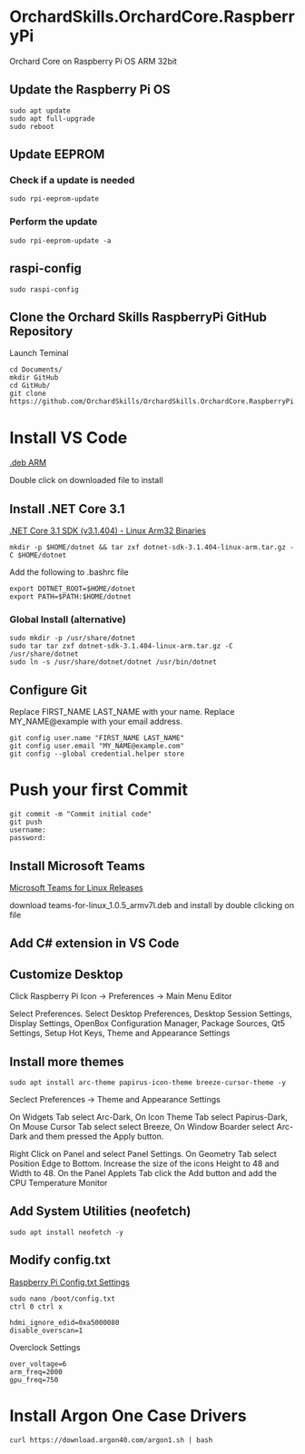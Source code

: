 # OrchardSkills.OrchardCore.RaspberryPi

Orchard Core on Raspberry Pi OS ARM 32bit

## Update the Raspberry Pi OS

```
sudo apt update
sudo apt full-upgrade
sudo reboot
```
## Update EEPROM

### Check if a update is needed

```
sudo rpi-eeprom-update
```

### Perform the update

```
sudo rpi-eeprom-update -a
```

## raspi-config

```
sudo raspi-config
```

## Clone the Orchard Skills RaspberryPi GitHub Repository

Launch Teminal

```
cd Documents/
mkdir GitHub
cd GitHub/
git clone https://github.com/OrchardSkills/OrchardSkills.OrchardCore.RaspberryPi.git
```

# Install VS Code

[.deb ARM](https://code.visualstudio.com/docs/?dv=linuxarmhf_deb)

Double click on downloaded file to install


## Install .NET Core 3.1

[.NET Core 3.1 SDK (v3.1.404) - Linux Arm32 Binaries](https://dotnet.microsoft.com/download/dotnet-core/thank-you/sdk-3.1.404-linux-arm32-binaries)

```
mkdir -p $HOME/dotnet && tar zxf dotnet-sdk-3.1.404-linux-arm.tar.gz -C $HOME/dotnet
```

Add the following to .bashrc file

```
export DOTNET_ROOT=$HOME/dotnet
export PATH=$PATH:$HOME/dotnet
```

### Global Install (alternative)

```
sudo mkdir -p /usr/share/dotnet
sudo tar tar zxf dotnet-sdk-3.1.404-linux-arm.tar.gz -C /usr/share/dotnet
sudo ln -s /usr/share/dotnet/dotnet /usr/bin/dotnet
```

## Configure Git

Replace FIRST_NAME LAST_NAME with your name. Replace MY_NAME@example with your email address.

```
git config user.name "FIRST_NAME LAST_NAME"
git config user.email "MY_NAME@example.com"
git config --global credential.helper store
```

# Push your first Commit

```
git commit -m "Commit initial code"
git push
username:
password:
```

## Install Microsoft Teams

[Microsoft Teams for Linux Releases](https://github.com/IsmaelMartinez/teams-for-linux/releases)

download teams-for-linux_1.0.5_armv7l.deb and install by double clicking on file

## Add C# extension in VS Code

## Customize Desktop

Click Raspberry Pi Icon -> Preferences -> Main Menu Editor

Select Preferences. Select Desktop Preferences, Desktop Session Settings, Display Settings, OpenBox Configuration Manager, Package Sources, Qt5 Settings, Setup Hot Keys, Theme and Appearance Settings

## Install more themes

```
sudo apt install arc-theme papirus-icon-theme breeze-cursor-theme -y
```

Seclect Preferences -> Theme and Appearance Settings

On Widgets Tab select Arc-Dark, On Icon Theme Tab select Papirus-Dark, On Mouse Cursor Tab select select Breeze, On Window Boarder select Arc-Dark and them pressed the Apply button.

Right Click on Panel and select Panel Settings. On Geometry Tab select Position Edge to Bottom. Increase the size of the icons Height to 48 and Width to 48. On the Panel Applets Tab click the Add button and add the CPU Temperature Monitor

## Add System Utilities (neofetch)

```
sudo apt install neofetch -y
```
## Modify config.txt

[Raspberry Pi Config.txt Settings](https://raspbian.org/RaspberryPiConfigTxt)

```
sudo nano /boot/config.txt
ctrl 0 ctrl x
```

```
hdmi_ignore_edid=0xa5000080
disable_overscan=1
```

Overclock Settings

```
over_voltage=6
arm_freq=2000
gpu_freq=750
```

# Install Argon One Case Drivers

```
curl https://download.argon40.com/argon1.sh | bash 
```
